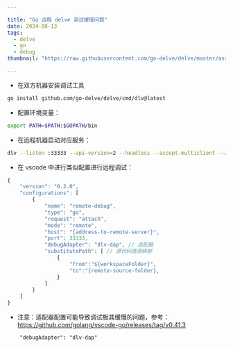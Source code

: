 ```yaml
---

title: "Go 远程 delve 调试缓慢问题"
date: 2024-08-13
tags:
  - delve
  - go
  - debug
thumbnail: "https://raw.githubusercontent.com/go-delve/delve/master/assets/delve_horizontal.png"

---
```

* 在双方机器安装调试工具
``` bash
go install github.com/go-delve/delve/cmd/dlv@latest
```
* 配置环境变量：
``` bash
export PATH=$PATH:$GOPATH/bin
```
* 在远程机器启动对应服务：
``` bash
dlv --listen :33333 --api-version=2 --headless --accept-multiclient --allow-non-terminal-interactive exec {program-to-run} -- {program-args}
```
* 在 vscode 中进行类似配置进行远程调试：
``` javascript
{
    "version": "0.2.0", 
    "configurations": [
        {
            "name": "remote-debug",
            "type": "go",
            "request": "attach",
            "mode": "remote",
            "host": "{address-to-remote-server}",
            "port": 33333,
            "debugAdapter": "dlv-dap", // 适配器
            "substitutePath": [ // 源代码路径映射
                {
                    "from":"${workspaceFolder}",
                    "to":"{remote-source-folder},
                }
            ]
        }
    ]
}
```

* 注意：适配器配置可能导致调试极其缓慢的问题，参考：
    https://github.com/golang/vscode-go/releases/tag/v0.41.3
```
    "debugAdapter": "dlv-dap"
```
